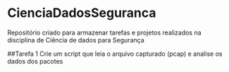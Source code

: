 # CienciaDadosSeguranca
Repositório criado para armazenar tarefas e projetos realizados na disciplina de Ciência de dados para Segurança

##Tarefa 1
Crie um script que leia o arquivo capturado (pcap) e analise os dados dos pacotes
